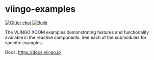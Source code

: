 # vlingo-examples

[![Gitter chat](https://badges.gitter.im/gitterHQ/gitter.png)](https://gitter.im/vlingo-platform-java/examples)
[![Build](https://github.com/vlingo/vlingo-examples/workflows/Build/badge.svg)](https://github.com/vlingo/vlingo-examples/actions?query=workflow%3ABuild)

The VLINGO XOOM examples demonstrating features and functionality available in the reactive components. See each of the submodules for specific examples.

Docs: https://docs.vlingo.io
